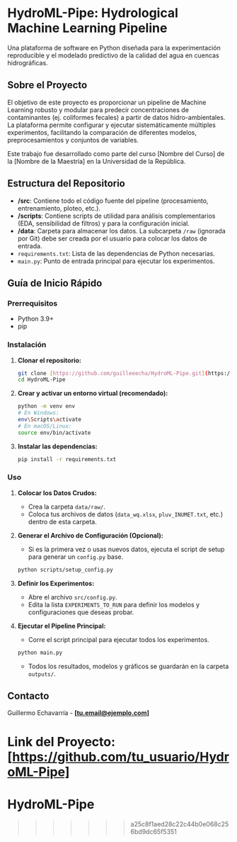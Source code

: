 # HydroML-Pipe: Hydrological Machine Learning Pipeline

Una plataforma de software en Python diseñada para la experimentación reproducible y el modelado predictivo de la calidad del agua en cuencas hidrográficas.

## Sobre el Proyecto

El objetivo de este proyecto es proporcionar un pipeline de Machine Learning robusto y modular para predecir concentraciones de contaminantes (ej. coliformes fecales) a partir de datos hidro-ambientales. La plataforma permite configurar y ejecutar sistemáticamente múltiples experimentos, facilitando la comparación de diferentes modelos, preprocesamientos y conjuntos de variables.

Este trabajo fue desarrollado como parte del curso [Nombre del Curso] de la [Nombre de la Maestría] en la Universidad de la República.

## Estructura del Repositorio

- **/src**: Contiene todo el código fuente del pipeline (procesamiento, entrenamiento, ploteo, etc.).
- **/scripts**: Contiene scripts de utilidad para análisis complementarios (EDA, sensibilidad de filtros) y para la configuración inicial.
- **/data**: Carpeta para almacenar los datos. La subcarpeta `/raw` (ignorada por Git) debe ser creada por el usuario para colocar los datos de entrada.
- `requirements.txt`: Lista de las dependencias de Python necesarias.
- `main.py`: Punto de entrada principal para ejecutar los experimentos.

## Guía de Inicio Rápido

### Prerrequisitos

- Python 3.9+
- pip

### Instalación

1.  **Clonar el repositorio:**
    ```bash
    git clone [https://github.com/guilleeecha/HydroML-Pipe.git](https://github.com/guilleeecha/HydroML-Pipe.git)
    cd HydroML-Pipe
    ```

2.  **Crear y activar un entorno virtual (recomendado):**
    ```bash
    python -m venv env
    # En Windows:
    env\Scripts\activate
    # En macOS/Linux:
    source env/bin/activate
    ```

3.  **Instalar las dependencias:**
    ```bash
    pip install -r requirements.txt
    ```

### Uso

1.  **Colocar los Datos Crudos:**
    * Crea la carpeta `data/raw/`.
    * Coloca tus archivos de datos (`data_wq.xlsx`, `pluv_INUMET.txt`, etc.) dentro de esta carpeta.

2.  **Generar el Archivo de Configuración (Opcional):**
    * Si es la primera vez o usas nuevos datos, ejecuta el script de setup para generar un `config.py` base.
    ```bash
    python scripts/setup_config.py
    ```

3.  **Definir los Experimentos:**
    * Abre el archivo `src/config.py`.
    * Edita la lista `EXPERIMENTS_TO_RUN` para definir los modelos y configuraciones que deseas probar.

4.  **Ejecutar el Pipeline Principal:**
    * Corre el script principal para ejecutar todos los experimentos.
    ```bash
    python main.py
    ```
    * Todos los resultados, modelos y gráficos se guardarán en la carpeta `outputs/`.

## Contacto

Guillermo Echavarría - **[tu.email@ejemplo.com]**

Link del Proyecto: **[https://github.com/tu_usuario/HydroML-Pipe]**
=======
# HydroML-Pipe
>>>>>>> a25c8f1aed28c22c44b0e068c256bd9dc65f5351
